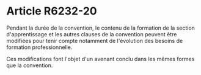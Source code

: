 # Article R6232-20

Pendant la durée de la convention, le contenu de la formation de la section d'apprentissage et les autres clauses de la convention peuvent être modifiées pour tenir compte notamment de l'évolution des besoins de formation professionnelle.

  
Ces modifications font l'objet d'un avenant conclu dans les mêmes formes que la convention.